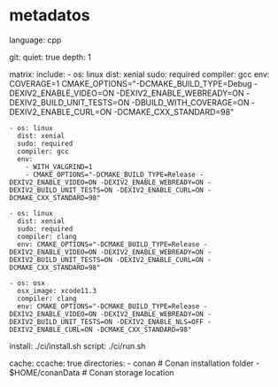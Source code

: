 # metadatos
language: cpp

git:
  quiet: true
  depth: 1

matrix:
  include:
    - os: linux
      dist: xenial
      sudo: required
      compiler: gcc
      env: COVERAGE=1 CMAKE_OPTIONS="-DCMAKE_BUILD_TYPE=Debug -DEXIV2_ENABLE_VIDEO=ON -DEXIV2_ENABLE_WEBREADY=ON -DEXIV2_BUILD_UNIT_TESTS=ON -DBUILD_WITH_COVERAGE=ON -DEXIV2_ENABLE_CURL=ON -DCMAKE_CXX_STANDARD=98"

    - os: linux
      dist: xenial
      sudo: required
      compiler: gcc
      env:
        - WITH_VALGRIND=1
        - CMAKE_OPTIONS="-DCMAKE_BUILD_TYPE=Release -DEXIV2_ENABLE_VIDEO=ON -DEXIV2_ENABLE_WEBREADY=ON -DEXIV2_BUILD_UNIT_TESTS=ON -DEXIV2_ENABLE_CURL=ON -DCMAKE_CXX_STANDARD=98"

    - os: linux
      dist: xenial
      sudo: required
      compiler: clang
      env: CMAKE_OPTIONS="-DCMAKE_BUILD_TYPE=Release -DEXIV2_ENABLE_VIDEO=ON -DEXIV2_ENABLE_WEBREADY=ON -DEXIV2_BUILD_UNIT_TESTS=ON -DEXIV2_ENABLE_CURL=ON -DCMAKE_CXX_STANDARD=98"

    - os: osx
      osx_image: xcode11.3
      compiler: clang
      env: CMAKE_OPTIONS="-DCMAKE_BUILD_TYPE=Release -DEXIV2_ENABLE_VIDEO=ON -DEXIV2_ENABLE_WEBREADY=ON -DEXIV2_BUILD_UNIT_TESTS=ON -DEXIV2_ENABLE_NLS=OFF -DEXIV2_ENABLE_CURL=ON -DCMAKE_CXX_STANDARD=98"

install: ./ci/install.sh
script:  ./ci/run.sh

cache:
    ccache: true
    directories:
    - conan         # Conan installation folder
    - $HOME/conanData     # Conan storage location
